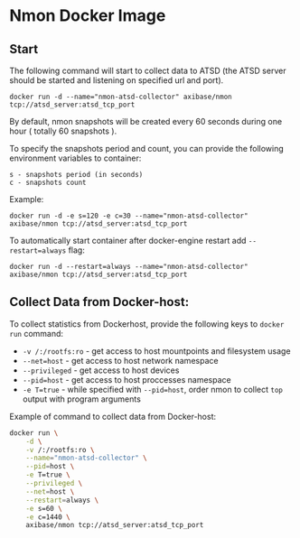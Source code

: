 # Nmon Docker Image

## Start

The following command will start to collect data to ATSD (the ATSD server should be started and listening on specified url and port).

```
docker run -d --name="nmon-atsd-collector" axibase/nmon tcp://atsd_server:atsd_tcp_port
```

By default, nmon snapshots will be created every 60 seconds during one hour ( totally 60 snapshots ).

To specify the snapshots period and count, you can provide the following environment variables to container:

```
s - snapshots period (in seconds)
c - snapshots count
```

Example:

```
docker run -d -e s=120 -e c=30 --name="nmon-atsd-collector" axibase/nmon tcp://atsd_server:atsd_tcp_port
```

To automatically start container after docker-engine restart add `--restart=always` flag:


```
docker run -d --restart=always --name="nmon-atsd-collector" axibase/nmon tcp://atsd_server:atsd_tcp_port
```

## Collect Data from Docker-host:

To collect statistics from Dockerhost, provide the following keys to ```docker run``` command:

* ```-v /:/rootfs:ro``` - get access to host mountpoints and filesystem usage
* ```--net=host``` - get access to host network namespace
* ```--privileged``` - get access to host devices
* ```--pid=host``` - get access to host proccesses namespace
* ```-e T=true``` - while specified with `--pid=host`, order nmon to collect `top` output with program arguments

Example of command to collect data from Docker-host:

```bash
docker run \
    -d \
    -v /:/rootfs:ro \
    --name="nmon-atsd-collector" \
    --pid=host \
    -e T=true \
    --privileged \
    --net=host \
    --restart=always \
    -e s=60 \
    -e c=1440 \
    axibase/nmon tcp://atsd_server:atsd_tcp_port
```
